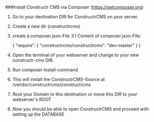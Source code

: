 ###Install Constructr CMS via Composer (https://getcomposer.org)

1. Go to your destination DIR for ConstructrCMS on your server.
2. Create a new dir (constructrcms)
3. create a composer.json-File
3.1 Content of composer.json-File:


	{
		"require": {
			"constructrcms/constructrcms": "dev-master"
		}
	}


4. Open the terminal of your webserver and change to your new constructr-cms DIR.
5. Run composer install-command
6. This will install the ConstructrCMS-Source at /vendor/constructrcms/constructrcms
7. Root your Domain to this destination or move this DIR to your webserver's ROOT
8. Now you should be able to open ConstructrCMS and proceed with setting up the DATABASE